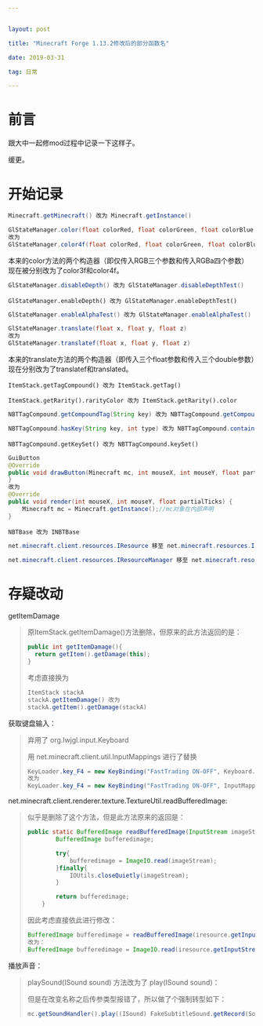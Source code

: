 ```yaml
---


layout: post

title: "Minecraft Forge 1.13.2修改后的部分函数名"

date: 2019-03-31

tag: 日常

---
```




# 前言

跟大中一起修mod过程中记录一下这样子。		

缓更。



# 开始记录

```java
Minecraft.getMinecraft() 改为 Minecraft.getInstance()
```

```java
GlStateManager.color(float colorRed, float colorGreen, float colorBlue, float colorAlpha)
改为
GlStateManager.color4f(float colorRed, float colorGreen, float colorBlue, float colorAlpha)
```

本来的color方法的两个构造器（即仅传入RGB三个参数和传入RGBa四个参数）现在被分别改为了color3f和color4f。		

```java
GlStateManager.disableDepth() 改为 GlStateManager.disableDepthTest()
```

```
GlStateManager.enableDepth() 改为 GlStateManager.enableDepthTest()
```

```java
GlStateManager.enableAlphaTest() 改为 GlStateManager.enableAlphaTest()
```

```java
GlStateManager.translate(float x, float y, float z)
改为
GlStateManager.translatef(float x, float y, float z)
```

本来的translate方法的两个构造器（即传入三个float参数和传入三个double参数）现在分别改为了translatef和translated。

```
ItemStack.getTagCompound() 改为 ItemStack.getTag()
```

```
ItemStack.getRarity().rarityColor 改为 ItemStack.getRarity().color
```

```java
NBTTagCompound.getCompoundTag(String key) 改为 NBTTagCompound.getCompound(String key)
```

```java
NBTTagCompound.hasKey(String key, int type) 改为 NBTTagCompound.contains(String key, int type)
```

```
NBTTagCompound.getKeySet() 改为 NBTTagCompound.keySet()
```

```java
GuiButton
@Override
public void drawButton(Minecraft mc, int mouseX, int mouseY, float partialTicks) {
}
改为
@Override
public void render(int mouseX, int mouseY, float partialTicks) {
	Minecraft mc = Minecraft.getInstance();//mc对象在内部声明
}
```

```
NBTBase 改为 INBTBase
```

```java
net.minecraft.client.resources.IResource 移至 net.minecraft.resources.IResource
```

```java
net.minecraft.client.resources.IResourceManager 移至 net.minecraft.resources.IResourceManager
```





# 存疑改动



getItemDamage

> 原ItemStack.getItemDamage()方法删除，但原来的此方法返回的是：
>
> ```java
> public int getItemDamage(){
> 	return getItem().getDamage(this);
> }
> ```
>
> 考虑直接换为
>
> ```java
> ItemStack stackA
> stackA.getItemDamage() 改为
> stackA.getItem().getDamage(stackA)
> ```
>
> 





获取键盘输入：

> 弃用了 org.lwjgl.input.Keyboard 		
>
> 用 net.minecraft.client.util.InputMappings 进行了替换
>
> ```java
> KeyLoader.key_F4 = new KeyBinding("FastTrading ON-OFF", Keyboard.KEY_F4, "FastTrading");
> 改为
> KeyLoader.key_F4 = new KeyBinding("FastTrading ON-OFF", InputMappings.getInputByName("key.keyboard.f4").getKeyCode(), "FastTrading");
> ```
>
> 





net.minecraft.client.renderer.texture.TextureUtil.readBufferedImage:

> 似乎是删除了这个方法，但是此方法原来的返回是：
>
> ```java
> public static BufferedImage readBufferedImage(InputStream imageStream) throws IOException{
>         BufferedImage bufferedimage;
> 
>         try{
>             bufferedimage = ImageIO.read(imageStream);
>         }finally{
>             IOUtils.closeQuietly(imageStream);
>         }
> 
>         return bufferedimage;
>     }
> ```
>
> 因此考虑直接依此进行修改：
>
> ```java
> BufferedImage bufferedimage = readBufferedImage(iresource.getInputStream());
> 改为：
> BufferedImage bufferedimage = ImageIO.read(iresource.getInputStream());
> ```





播放声音：

> playSound(ISound sound) 方法改为了 play(ISound sound)：
>
> 但是在改变名称之后传参类型报错了，所以做了个强制转型如下：
>
> ```java
> mc.getSoundHandler().play((ISound) FakeSubtitleSound.getRecord(SoundEvents.ENTITY_ITEM_PICKUP, 0.5f, 0.05F, "fasttrading.subtitles.buttonswitching"));
> ```